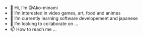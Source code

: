 - 👋 Hi, I’m @Ako-minami
- 👀 I’m interested in video games, art, food and animes
- 🌱 I’m currently learning software developement and japanese
- 💞️ I’m looking to collaborate on ...
- 📫 How to reach me ...

<!---
Ako-minami/Ako-minami is a ✨ special ✨ repository because its `README.md` (this file) appears on your GitHub profile.
You can click the Preview link to take a look at your changes.
--->
